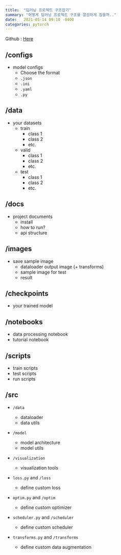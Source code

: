```yaml
---
title:  "딥러닝 프로젝트 구조잡기"
summary: "어떻게 딥러닝 프로젝트 구조를 깔끔하게 잡을까.."
date:   2021-05-14 09:10 -0400
categories: pytorch
---
```


Github : [Here](https://github.com/jjeamin/Deep_Learning_Project_Structure)

## /configs

- model configs
    + Choose the format
    + `.json`
    + `.ini`
    + `.yaml`
    + `.py`

## /data

- your datasets
    + train
        - class 1
        - class 2
        - etc.
    + valid
        - class 1
        - class 2
        - etc.
    + test
        - class 1
        - class 2
        - etc.

## /docs

- project documents
    + install
    + how to run?
    + api structure

## /images

- save sample image
    + dataloader output image (+ transforms)
    + sample image for test
    + result

## /checkpoints

- your trained model

## /notebooks

- data processing notebook
- tutorial notebook

## /scripts

- train scripts
- test scripts
- run scripts

## /src

- `/data`
    + dataloader
    + data utils

- `/model`
    + model architecture
    + model utils

- `/visualization`
    + visualization tools

- `loss.py` and `/loss`
    + define custom loss

- `optim.py` and `/optim`
    + define custom optimizer

- `scheduler.py` and `/scheduler`
    + define custom scheduler

- `transforms.py` and `/transforms`
    + define custom data augmentation
